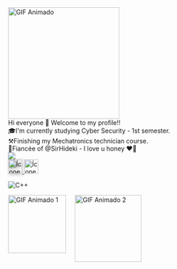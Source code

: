 <div><a href="https://media0.giphy.com/media/MAnv0v03ZSh4OtcXTs/giphy.gif?cid=6c09b9523x6qej6zd0hmlzg8nnibdvsvnjmufma30xp9hhww&ep=v1_internal_gif_by_id&rid=giphy.gif&ct=g">
  <img src="https://media0.giphy.com/media/MAnv0v03ZSh4OtcXTs/giphy.gif?cid=6c09b9523x6qej6zd0hmlzg8nnibdvsvnjmufma30xp9hhww&ep=v1_internal_gif_by_id&rid=giphy.gif&ct=g" alt="GIF Animado" width="250"></div>
</a>
<div>
 Hi everyone 👋 Welcome to my profile!! <br>
    🎓I'm currently studying Cyber Security - 1st semester.<br>
    ⚒️Finishing my Mechatronics technician course.<br>
    💍Fiancée of @SirHideki - I love u honey ❤️‍🔥</div>

  

<div>
  <img  heigt="180cm" src="https://github-readme-stats.vercel.app/api?username=Gabautista&show_icons=true&theme=neon"
</div>

<div><a href="https://icongr.am/devicon/cplusplus-original.svg?size=128&color=currentColor">
  <img src="https://icongr.am/devicon/cplusplus-original.svg?size=128&color=currentColor" alt="Ícone C++" width="32" style="filter: drop-shadow(2px 2px 3px #888);">
</a>
 <a href="https://icongr.am/devicon/c-original.svg?size=128&color=currentColor">
  <img src="https://icongr.am/devicon/c-original.svg?size=128&color=currentColor" alt="Ícone C" width="32">
</a></div>

 ![C++](https://img.shields.io/badge/C%2B%2B-%2300599C.svg?style=for-the-badge&logo=c%2B%2B&logoColor=white)
 
<div style="display: flex; align-items: flex-start;">
  <img src="https://media1.giphy.com/media/IIAUz2wie4gV1a1LdN/giphy.gif?cid=6c09b952gvqqc9aiop24h7xstsdm1u475q93y1aqpnxaeri8&ep=v1_internal_gif_by_id&rid=giphy.gif&ct=g" alt="GIF Animado 1" width="130" style="margin-right: 20px;">
  <a href="https://media0.giphy.com/media/3ohs7JG6cq7EWesFcQ/giphy.gif?cid=6c09b9528gdd4h2uv22tw6zpmkvyffj6a10s3dgwbr29nza9&ep=v1_internal_gif_by_id&rid=giphy.gif&ct=g">
    <img src="https://media0.giphy.com/media/3ohs7JG6cq7EWesFcQ/giphy.gif?cid=6c09b9528gdd4h2uv22tw6zpmkvyffj6a10s3dgwbr29nza9&ep=v1_internal_gif_by_id&rid=giphy.gif&ct=g" alt="GIF Animado 2" width="150">
  </a>
</div>
